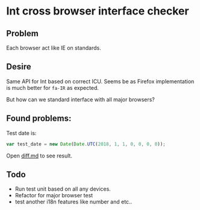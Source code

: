 # Int cross browser interface checker

## Problem

Each browser act like IE on standards.

## Desire

Same API for Int based on correct ICU. Seems be as Firefox implementation is much better for `fa-IR` as expected.

But how can we standard interface with all major browsers?

## Found problems:

Test date is:
```js
var test_date = new Date(Date.UTC(2018, 1, 1, 0, 0, 0, 0));
```

Open [diff.md](./diff.md) to see result.

## Todo

* Run test unit based on all any devices.
* Refactor for major browser test
* test another i18n features like number and etc..
